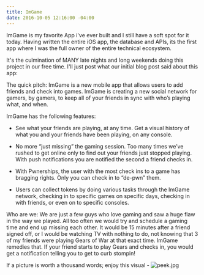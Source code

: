 ```yaml
---
title: ImGame
date: 2016-10-05 12:16:00 -04:00
---
```


ImGame is my favorite App i've ever built and I still have a soft spot for it today. Having written the entire iOS app, the database and APIs, its the first app where I was the full owner of the entire technical ecosystem.

It's the culmination of MANY late nights and long weekends doing this project in our free time. I'll just post what our initial blog post said about this app:

The quick pitch:  ImGame is a new mobile app that allows users to add friends and check into games.  ImGame is creating a new social network for gamers, by gamers, to keep all of your friends in sync with who’s playing what, and when. 

ImGame has the following features:
* See what your friends are playing, at any time. Get a visual history of what you and your friends have been playing, on any console.

* No more “just missing” the gaming session.  Too many times we’ve rushed to get online only to find out your friends just stopped playing.  With push notifications you are notified the second a friend checks in.

* With Pwnerships, the user with the most check ins to a game has bragging rights.  Only you can check in to “de-pwn” them.

* Users can collect tokens by doing various tasks through the ImGame network, checking in to specific games on specific days, checking in with friends, or even on to specific consoles.

Who are we: We are just a few guys who love gaming and saw a huge flaw in the way we played.  All too often we would try and schedule a gaming time and end up missing each other.  It would be 15 minutes after a friend signed off, or I would be watching TV with nothing to do, not knowing that 3 of my friends were playing Gears of War at that exact time.  ImGame remedies that.  If your friend starts to play Gears and checks in, you would get a notification telling you to get to curb stompin!

If a picture is worth a thousand words; enjoy this visual - 
![peek.jpg](http://imga.me/images/1000.png )


